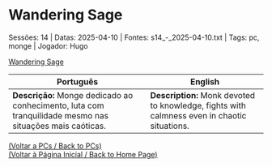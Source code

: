 
# Wandering Sage

Sessões: 14 | Datas: 2025-04-10 | Fontes: s14_-_2025-04-10.txt | Tags: pc, monge | Jogador: Hugo

[Wandering Sage](wandering_sage.png)

| Português | English |
|-----------|---------|
| **Descrição:** Monge dedicado ao conhecimento, luta com tranquilidade mesmo nas situações mais caóticas. | **Description:** Monk devoted to knowledge, fights with calmness even in chaotic situations. |

[(Voltar a PCs / Back to PCs)](pcs.md)  
[(Voltar à Página Inicial / Back to Home Page)](home.md)



















